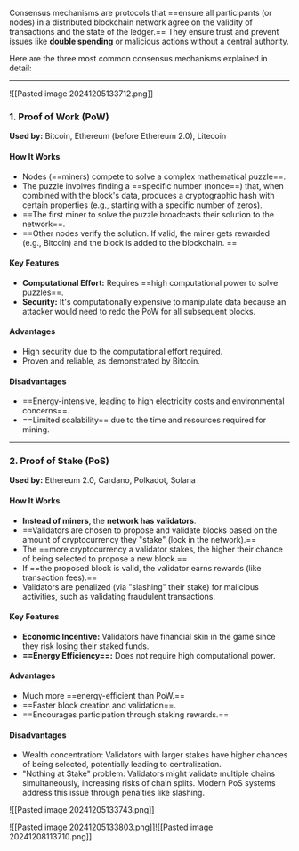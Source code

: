 Consensus mechanisms are protocols that ==ensure all participants (or nodes) in a distributed blockchain network agree on the validity of transactions and the state of the ledger.== They ensure trust and prevent issues like **double spending** or malicious actions without a central authority.

Here are the three most common consensus mechanisms explained in detail:

---

![[Pasted image 20241205133712.png]]
### **1. Proof of Work (PoW)**

**Used by:** Bitcoin, Ethereum (before Ethereum 2.0), Litecoin

#### **How It Works**

- Nodes (==miners) compete to solve a complex mathematical puzzle==.
- The puzzle involves finding a ==specific number (nonce==) that, when combined with the block's data, produces a cryptographic hash with certain properties (e.g., starting with a specific number of zeros).
- ==The first miner to solve the puzzle broadcasts their solution to the network==.
- ==Other nodes verify the solution. If valid, the miner gets rewarded (e.g., Bitcoin) and the block is added to the blockchain.
==
#### **Key Features**

- **Computational Effort:** Requires ==high computational power to solve puzzles==.
- **Security:** It's computationally expensive to manipulate data because an attacker would need to redo the PoW for all subsequent blocks.

#### **Advantages**

- High security due to the computational effort required.
- Proven and reliable, as demonstrated by Bitcoin.

#### **Disadvantages**

- ==Energy-intensive, leading to high electricity costs and environmental concerns==.
- ==Limited scalability== due to the time and resources required for mining.

---

### **2. Proof of Stake (PoS)**

**Used by:** Ethereum 2.0, Cardano, Polkadot, Solana

#### **How It Works**

- **Instead of miners**, the **network has validators**.
- ==Validators are chosen to propose and validate blocks based on the amount of cryptocurrency they "stake" (lock in the network).==
- The ==more cryptocurrency a validator stakes, the higher their chance of being selected to propose a new block.==
- If ==the proposed block is valid, the validator earns rewards (like transaction fees).==
- Validators are penalized (via "slashing" their stake) for malicious activities, such as validating fraudulent transactions.

#### **Key Features**

- **Economic Incentive:** Validators have financial skin in the game since they risk losing their staked funds.
- **==Energy Efficiency==:** Does not require high computational power.

#### **Advantages**

- Much more ==energy-efficient than PoW.==
- ==Faster block creation and validation==.
- ==Encourages participation through staking rewards.==

#### **Disadvantages**

- Wealth concentration: Validators with larger stakes have higher chances of being selected, potentially leading to centralization.
- "Nothing at Stake" problem: Validators might validate multiple chains simultaneously, increasing risks of chain splits. Modern PoS systems address this issue through penalties like slashing.


![[Pasted image 20241205133743.png]]


![[Pasted image 20241205133803.png]]![[Pasted image 20241208113710.png]]
